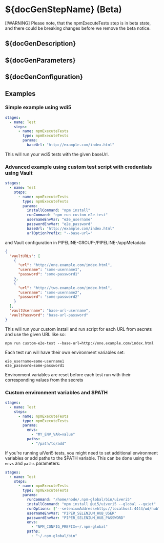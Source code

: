 # ${docGenStepName} (Beta)

[!WARNING]
Please note, that the npmExecuteTests step is in beta state, and there could be breaking changes before we remove the beta notice.

## ${docGenDescription}

## ${docGenParameters}

## ${docGenConfiguration}

## Examples

### Simple example using wdi5

```yaml
stages:
  - name: Test
    steps:
      - name: npmExecuteTests
        type: npmExecuteTests
        params:
          baseUrl: "http://example.com/index.html"
```

This will run your wdi5 tests with the given baseUrl.

### Advanced example using custom test script with credentials using Vault

```yaml
stages:
  - name: Test
    steps:
      - name: npmExecuteTests
        type: npmExecuteTests
        params:
          installCommand: "npm install"
          runCommand: "npm run custom-e2e-test"
          usernameEnvVar: "e2e_username"
          passwordEnvVar: "e2e_password"
          baseUrl: "http://example.com/index.html"
          urlOptionPrefix: "--base-url="
```

and Vault configuration in PIPELINE-GROUP-<id>/PIPELINE-<id>/appMetadata

```json
{
  "vaultURLs": [
    {
      "url": "http://one.example.com/index.html",
      "username": "some-username1",
      "password": "some-password1"
    },
    {
      "url": "http://two.example.com/index.html",
      "username": "some-username2",
      "password": "some-password2"
    }
  ],
  "vaultUsername": "base-url-username",
  "vaultPassword": "base-url-password"
}
```

This will run your custom install and run script for each URL from secrets and use the given URL like so:

```shell
npm run custom-e2e-test --base-url=http://one.example.com/index.html
```

Each test run will have their own environment variables set:

```shell
e2e_username=some-username1
e2e_password=some-password1
```

Environment variables are reset before each test run with their corresponding values from the secrets

### Custom environment variables and $PATH

```yaml
stages:
  - name: Test
    steps:
      - name: npmExecuteTests
        type: npmExecuteTests
        params:
          envs:
            - "MY_ENV_VAR=value"
          paths:
            - "/path/to/add"
```

If you're running uiVeri5 tests, you might need to set additional environment variables or add paths to the $PATH variable. This can be done using the `envs` and `paths` parameters:

```yaml
stages:
  - name: Test
    steps:
      - name: npmExecuteTests
        type: npmExecuteTests
        params:
          runCommand: "/home/node/.npm-global/bin/uiveri5"
          installCommand: "npm install @ui5/uiveri5 --global --quiet"
          runOptions: ["--seleniumAddress=http://localhost:4444/wd/hub"]
          usernameEnvVar: "PIPER_SELENIUM_HUB_USER"
          passwordEnvVar: "PIPER_SELENIUM_HUB_PASSWORD"
          envs:
            - "NPM_CONFIG_PREFIX=~/.npm-global"
          paths:
            - "~/.npm-global/bin"
```
